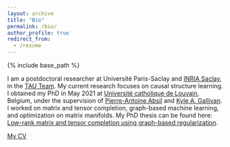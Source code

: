 ```yaml
---
layout: archive
title: "Bio"
permalink: /bio/
author_profile: true
redirect_from:
  - /resume
---
```


{% include base_path %}

I am a postdoctoral researcher at Université Paris-Saclay and [INRIA Saclay](https://www.inria.fr/fr/centre-inria-de-saclay), in the [TAU Team](https://www.inria.fr/fr/tau). 
My current research focuses on causal structure learning. 
I obtained my PhD in May 2021 at [Université catholique de Louvain](https://uclouvain.be), Belgium, under the supervision of [Pierre-Antoine Absil](https://sites.uclouvain.be/absil/) and [Kyle A. Gallivan](https://www.math.fsu.edu/~gallivan/). I worked on matrix and tensor completion, graph-based machine learning, and optimization on matrix manifolds. 
My PhD thesis can be found here: [Low-rank matrix and tensor completion using graph-based regularization](https://dial.uclouvain.be/pr/boreal/object/boreal:248077).

[My CV](/files/cv_sd.pdf)  

